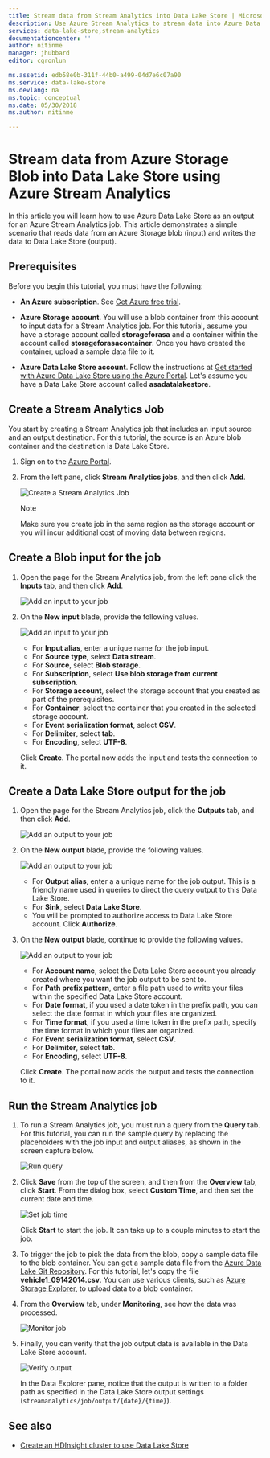 ```yaml
---
title: Stream data from Stream Analytics into Data Lake Store | Microsoft Docs
description: Use Azure Stream Analytics to stream data into Azure Data Lake Store
services: data-lake-store,stream-analytics
documentationcenter: ''
author: nitinme
manager: jhubbard
editor: cgronlun

ms.assetid: edb58e0b-311f-44b0-a499-04d7e6c07a90
ms.service: data-lake-store
ms.devlang: na
ms.topic: conceptual
ms.date: 05/30/2018
ms.author: nitinme

---
```

# Stream data from Azure Storage Blob into Data Lake Store using Azure Stream Analytics
In this article you will learn how to use Azure Data Lake Store as an output for an Azure Stream Analytics job. This article demonstrates a simple scenario that reads data from an Azure Storage blob (input) and writes the data to Data Lake Store (output).

## Prerequisites
Before you begin this tutorial, you must have the following:

* **An Azure subscription**. See [Get Azure free trial](https://azure.microsoft.com/pricing/free-trial/).

* **Azure Storage account**. You will use a blob container from this account to input data for a Stream Analytics job. For this tutorial, assume you have a storage account called **storageforasa** and a container within the account called **storageforasacontainer**. Once you have created the container, upload a sample data file to it. 
  
* **Azure Data Lake Store account**. Follow the instructions at [Get started with Azure Data Lake Store using the Azure Portal](data-lake-store-get-started-portal.md). Let's assume you have a Data Lake Store account called **asadatalakestore**. 

## Create a Stream Analytics Job
You start by creating a Stream Analytics job that includes an input source and an output destination. For this tutorial, the source is an Azure blob container and the destination is Data Lake Store.

1. Sign on to the [Azure Portal](https://portal.azure.com).

2. From the left pane, click **Stream Analytics jobs**, and then click **Add**.

    ![Create a Stream Analytics Job](./media/data-lake-store-stream-analytics/create.job.png "Create a Stream Analytics job")

	> [!NOTE]
	> Make sure you create job in the same region as the storage account or you will incur additional cost of moving data between regions.
	>

## Create a Blob input for the job

1. Open the page for the Stream Analytics job, from the left pane click the **Inputs** tab, and then click **Add**.

	![Add an input to your job](./media/data-lake-store-stream-analytics/create.input.1.png "Add an input to your job")

2. On the **New input** blade, provide the following values.

    ![Add an input to your job](./media/data-lake-store-stream-analytics/create.input.2.png "Add an input to your job")

	* For **Input alias**, enter a unique name for the job input.
	* For **Source type**, select **Data stream**.
	* For **Source**, select **Blob storage**.
	* For **Subscription**, select **Use blob storage from current subscription**.
	* For **Storage account**, select the storage account that you created as part of the prerequisites. 
	* For **Container**, select the container that you created in the selected storage account.
	* For **Event serialization format**, select **CSV**.
	* For **Delimiter**, select **tab**.
	* For **Encoding**, select **UTF-8**.

	Click **Create**. The portal now adds the input and tests the connection to it.


## Create a Data Lake Store output for the job

1. Open the page for the Stream Analytics job, click the **Outputs** tab, and then click **Add**.

	![Add an output to your job](./media/data-lake-store-stream-analytics/create.output.1.png "Add an output to your job")

2. On the **New output** blade, provide the following values.

    ![Add an output to your job](./media/data-lake-store-stream-analytics/create.output.2.png "Add an output to your job")

	* For **Output alias**, enter a a unique name for the job output. This is a friendly name used in queries to direct the query output to this Data Lake Store.
	* For **Sink**, select **Data Lake Store**.
	* You will be prompted to authorize access to Data Lake Store account. Click **Authorize**.

3. On the **New output** blade, continue to provide the following values.

	![Add an output to your job](./media/data-lake-store-stream-analytics/create.output.3.png "Add an output to your job")

	* For **Account name**, select the Data Lake Store account you already created where you want the job output to be sent to.
	* For **Path prefix pattern**, enter a file path used to write your files within the specified Data Lake Store account.
	* For **Date format**, if you used a date token in the prefix path, you can select the date format in which your files are organized.
	* For **Time format**, if you used a time token in the prefix path, specify the time format in which your files are organized.
	* For **Event serialization format**, select **CSV**.
	* For **Delimiter**, select **tab**.
	* For **Encoding**, select **UTF-8**.
	
	Click **Create**. The portal now adds the output and tests the connection to it.
	
## Run the Stream Analytics job

1. To run a Stream Analytics job, you must run a query from the **Query** tab. For this tutorial, you can run the sample query by replacing the placeholders with the job input and output aliases, as shown in the screen capture below.

	![Run query](./media/data-lake-store-stream-analytics/run.query.png "Run query")

2. Click **Save** from the top of the screen, and then from the **Overview** tab, click **Start**. From the dialog box, select **Custom Time**, and then set the current date and time.

	![Set job time](./media/data-lake-store-stream-analytics/run.query.2.png "Set job time")

	Click **Start** to start the job. It can take up to a couple minutes to start the job.

3. To trigger the job to pick the data from the blob, copy a sample data file to the blob container. You can get a sample data file from the [Azure Data Lake Git Repository](https://github.com/Azure/usql/tree/master/Examples/Samples/Data/AmbulanceData/Drivers.txt). For this tutorial, let's copy the file **vehicle1_09142014.csv**. You can use various clients, such as [Azure Storage Explorer](http://storageexplorer.com/), to upload data to a blob container.

4. From the **Overview** tab, under **Monitoring**, see how the data was processed.

	![Monitor job](./media/data-lake-store-stream-analytics/run.query.3.png "Monitor job")

5. Finally, you can verify that the job output data is available in the Data Lake Store account. 

	![Verify output](./media/data-lake-store-stream-analytics/run.query.4.png "Verify output")

	In the Data Explorer pane, notice that the output is written to a folder path as specified in the Data Lake Store output settings (`streamanalytics/job/output/{date}/{time}`).  

## See also
* [Create an HDInsight cluster to use Data Lake Store](data-lake-store-hdinsight-hadoop-use-portal.md)
